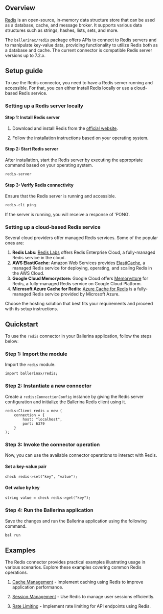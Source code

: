 ## Overview

[Redis](https://redis.io/) is an open-source, in-memory data structure store that can be used as a database,
cache, and message broker. It supports various data structures such as strings, hashes, lists, sets, and more.

The `ballerinax/redis` package offers APIs to connect to Redis servers and to manipulate key-value data, providing
functionality to utilize Redis both as a database and cache. The current connector is compatible Redis server
versions up to 7.2.x.

## Setup guide

To use the Redis connector, you need to have a Redis server running and accessible. For that, you can either install 
Redis locally or use a cloud-based Redis service. 

### Setting up a Redis server locally

#### Step 1: Install Redis server
1. Download and install Redis from the [official website](https://redis.io/download/).

2. Follow the installation instructions based on your operating system.

#### Step 2: Start Redis server
After installation, start the Redis server by executing the appropriate command based on your operating system.
```bash
redis-server
```

#### Step 3: Verify Redis connectivity
Ensure that the Redis server is running and accessible.

```bash
redis-cli ping
```

If the server is running, you will receive a response of 'PONG'.

### Setting up a cloud-based Redis service

Several cloud providers offer managed Redis services. Some of the popular ones are:

1. **Redis Labs:** [Redis Labs](https://redis.com/) offers Redis Enterprise Cloud, a fully-managed Redis service in the cloud.
2. **AWS ElastiCache:** Amazon Web Services provides [ElastiCache](https://aws.amazon.com/elasticache/), a managed Redis service for deploying, operating, and scaling Redis in the AWS Cloud.
3. **Google Cloud Memorystore:** Google Cloud offers [Memorystore](https://cloud.google.com/memorystore?hl=en) for Redis, a fully-managed Redis service on Google Cloud Platform.
4. **Microsoft Azure Cache for Redis:** [Azure Cache for Redis](https://azure.microsoft.com/en-us/products/cache) is a fully-managed Redis service provided by Microsoft Azure.

Choose the hosting solution that best fits your requirements and proceed with its setup instructions.

## Quickstart

To use the `redis` connector in your Ballerina application, follow the steps below:

### Step 1: Import the module

Import the `redis` module.

```ballerina
import ballerinax/redis;
```

### Step 2: Instantiate a new connector

Create a `redis:ConnectionConfig` instance by giving the Redis server configuration and 
initialize the Ballerina Redis client using it.

```ballerina
redis:Client redis = new (
    connection = {
        host: "localhost",
        port: 6379
    }
);
```

### Step 3: Invoke the connector operation

Now, you can use the available connector operations to interact with Redis.

#### Set a key-value pair

```ballerina
check redis->set("key", "value");
```

#### Get value by key

```ballerina
string value = check redis->get("key");
```

### Step 4: Run the Ballerina application

Save the changes and run the Ballerina application using the following command.

```bash
bal run
```

## Examples

The Redis connector provides practical examples illustrating usage in various scenarios. Explore these examples covering common Redis operations.

1. [Cache Management](https://github.com/ballerina-platform/module-ballerinax-redis/tree/master/examples/cache-management) - Implement caching using Redis to improve application performance.

2. [Session Management](https://github.com/ballerina-platform/module-ballerinax-redis/tree/master/examples/session-management) - Use Redis to manage user sessions efficiently.

3. [Rate Limiting](https://github.com/ballerina-platform/module-ballerinax-redis/tree/master/examples/rate-limiting) - Implement rate limiting for API endpoints using Redis.

